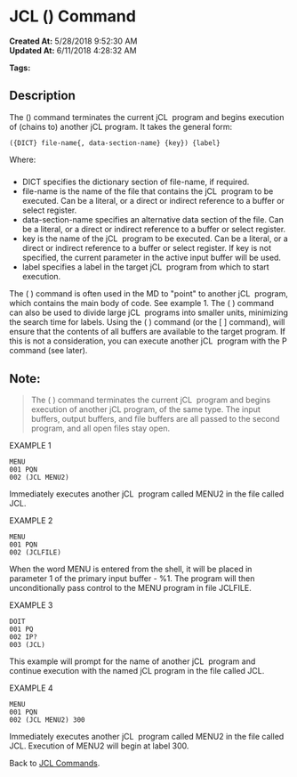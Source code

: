 # JCL () Command

**Created At:** 5/28/2018 9:52:30 AM  
**Updated At:** 6/11/2018 4:28:32 AM  

**Tags:**
<badge text='jcl' vertical='middle' />

## Description 

The () command terminates the current jCL  program and begins execution of (chains to) another jCL program. It takes the general form:

```
({DICT} file-name{, data-section-name} {key}) {label}
```

Where:

##### 


- DICT specifies the dictionary section of file-name, if required.
- file-name is the name of the file that contains the jCL  program to be executed. Can be a literal, or a direct or indirect reference to a buffer or select register.
- data-section-name specifies an alternative data section of the file. Can be a literal, or a direct or indirect reference to a buffer or select register.
- key is the name of the jCL  program to be executed. Can be a literal, or a direct or indirect reference to a buffer or select register. If key is not specified, the current parameter in the active input buffer will be used.
- label specifies a label in the target jCL  program from which to start execution.


The ( ) command is often used in the MD to "point" to another jCL  program, which contains the main body of code. See example 1. The ( ) command can also be used to divide large jCL  programs into smaller units, minimizing the search time for labels. Using the ( ) command (or the [ ] command), will ensure that the contents of all buffers are available to the target program. If this is not a consideration, you can execute another jCL  program with the P command (see later).



## Note: 


> The ( ) command terminates the current jCL  program and begins execution of another jCL program, of the same type. The input buffers, output buffers, and file buffers are all passed to the second program, and all open files stay open.




EXAMPLE 1

```
MENU
001 PQN
002 (JCL MENU2)
```

Immediately executes another jCL  program called MENU2 in the file called JCL.



EXAMPLE 2

```
MENU
001 PQN
002 (JCLFILE)
```

When the word MENU is entered from the shell, it will be placed in parameter 1 of the primary input buffer - %1. The program will then unconditionally pass control to the MENU program in file JCLFILE.



EXAMPLE 3

```
DOIT
001 PQ
002 IP?
003 (JCL)
```

This example will prompt for the name of another jCL  program and continue execution with the named jCL program in the file called JCL.



EXAMPLE 4

```
MENU
001 PQN
002 (JCL MENU2) 300
```

Immediately executes another jCL  program called MENU2 in the file called JCL. Execution of MENU2 will begin at label 300.



Back to [JCL Commands](jcl-commands).
